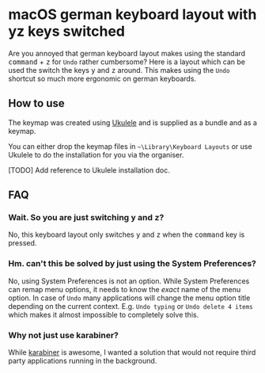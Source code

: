 # macOS german keyboard layout with yz keys switched

Are you annoyed that german keyboard layout makes using the standard <kbd>command</kbd> + <kbd>z</kbd> for `Undo` rather cumbersome? Here is a layout which can be used the switch the keys <kbd>y</kbd> and <kbd>z</kbd> around. This makes using the `Undo` shortcut so much more ergonomic on german keyboards.

## How to use

The keymap was created using [Ukulele](https://software.sil.org/ukelele/) and is supplied as a bundle and as a keymap.

You can either drop the keymap files in `~\Library\Keyboard Layouts` or use Ukulele to do the installation for you via the organiser.

[TODO] Add reference to Ukulele installation doc.

## FAQ

### Wait. So you are just switching <kbd>y</kbd> and <kbd>z</kbd>?

No, this keyboard layout only switches <kbd>y</kbd> and <kbd>z</kbd> when the <kbd>command</kbd> key is pressed.

### Hm. can't this be solved by just using the System Preferences?

No, using System Preferences is not an option. While System Preferences can remap menu options, it needs to know the _exact_ name of the menu option. In case of `Undo` many applications will change the menu option title depending on the current context. E.g. `Undo typing` or `Undo delete 4 items` which makes it almost impossible to completely solve this.

### Why not just use karabiner?

While [karabiner](https://karabiner-elements.pqrs.org/) is awesome, I wanted a solution that would not require third party applications running in the background.

